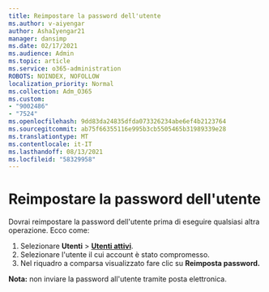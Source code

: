 ```yaml
---
title: Reimpostare la password dell'utente
ms.author: v-aiyengar
author: AshaIyengar21
manager: dansimp
ms.date: 02/17/2021
ms.audience: Admin
ms.topic: article
ms.service: o365-administration
ROBOTS: NOINDEX, NOFOLLOW
localization_priority: Normal
ms.collection: Adm_O365
ms.custom:
- "9002486"
- "7524"
ms.openlocfilehash: 9dd83da24835dfda073326234abe6ef4b2123764
ms.sourcegitcommit: ab75f66355116e995b3cb5505465b31989339e28
ms.translationtype: MT
ms.contentlocale: it-IT
ms.lasthandoff: 08/13/2021
ms.locfileid: "58329958"
---
```

# <a name="reset-the-users-password"></a>Reimpostare la password dell'utente

Dovrai reimpostare la password dell'utente prima di eseguire qualsiasi altra operazione. Ecco come:

1. Selezionare **Utenti**  >  **[Utenti attivi](https://go.microsoft.com/fwlink/p/?linkid=834822)**.
1. Selezionare l'utente il cui account è stato compromesso.
1. Nel riquadro a comparsa visualizzato fare clic su **Reimposta password.**

**Nota:** non inviare la password all'utente tramite posta elettronica.

